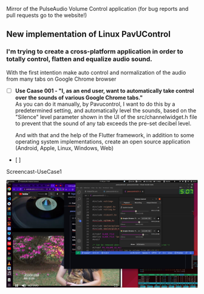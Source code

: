 Mirror of the PulseAudio Volume Control application (for bug reports and pull requests go to the website!)

## New implementation of Linux PavUControl

### I'm trying to create a cross-platform application in order to totally control, flatten and equalize audio sound.

With the first intention make auto control and normalization of the audio from many tabs on Google Chrome browser  

*   [ ] **Use Caase 001 - "I, as an end user, want to automatically take control over the sounds of various Google Chrome tabs."**  
    As you can do it manually, by Pavucontrol, I want to do this by a predetermined setting, and automatically level the sounds, based on the "Silence" level parameter shown in the UI of the src/channelwidget.h file to prevent that the sound of any tab exceeds the pre-set decibel level.  
      
    And with that and the help of the Flutter framework, in addition to some operating system implementations, create an open source application (Android, Apple, Linux, Windows, Web) 
*    [ ] 

Screencast-UseCase1

[![](https://raw.githubusercontent.com/higorvaz/pavucontrol-dev/c86807f5c6ce208b138d874ac751a290a84c57b9/Screenshot%20from%202022-06-21%2017-07-08.png)](https://github.com/higorvaz/pavucontrol-dev/blob/master/screencast-instauto-bar_00001.webm?raw=true)
